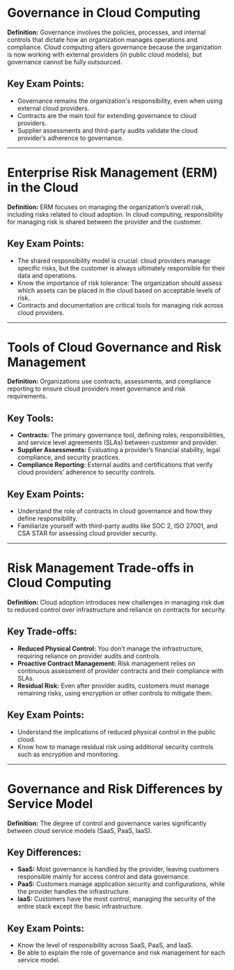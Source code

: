# Governance in Cloud Computing

**Definition:** Governance involves the policies, processes, and internal controls that dictate how an organization manages operations and compliance. Cloud computing alters governance because the organization is now working with external providers (in public cloud models), but governance cannot be fully outsourced.

## Key Exam Points:
- Governance remains the organization's responsibility, even when using external cloud providers.
- Contracts are the main tool for extending governance to cloud providers.
- Supplier assessments and third-party audits validate the cloud provider’s adherence to governance.

---

# Enterprise Risk Management (ERM) in the Cloud

**Definition:** ERM focuses on managing the organization’s overall risk, including risks related to cloud adoption. In cloud computing, responsibility for managing risk is shared between the provider and the customer.

## Key Exam Points:
- The shared responsibility model is crucial: cloud providers manage specific risks, but the customer is always ultimately responsible for their data and operations.
- Know the importance of risk tolerance: The organization should assess which assets can be placed in the cloud based on acceptable levels of risk.
- Contracts and documentation are critical tools for managing risk across cloud providers.

---

# Tools of Cloud Governance and Risk Management

**Definition:** Organizations use contracts, assessments, and compliance reporting to ensure cloud providers meet governance and risk requirements.

## Key Tools:
- **Contracts:** The primary governance tool, defining roles, responsibilities, and service level agreements (SLAs) between customer and provider.
- **Supplier Assessments:** Evaluating a provider’s financial stability, legal compliance, and security practices.
- **Compliance Reporting:** External audits and certifications that verify cloud providers’ adherence to security controls.

## Key Exam Points:
- Understand the role of contracts in cloud governance and how they define responsibility.
- Familiarize yourself with third-party audits like SOC 2, ISO 27001, and CSA STAR for assessing cloud provider security.

---

# Risk Management Trade-offs in Cloud Computing

**Definition:** Cloud adoption introduces new challenges in managing risk due to reduced control over infrastructure and reliance on contracts for security.

## Key Trade-offs:
- **Reduced Physical Control:** You don’t manage the infrastructure, requiring reliance on provider audits and controls.
- **Proactive Contract Management:** Risk management relies on continuous assessment of provider contracts and their compliance with SLAs.
- **Residual Risk:** Even after provider audits, customers must manage remaining risks, using encryption or other controls to mitigate them.

## Key Exam Points:
- Understand the implications of reduced physical control in the public cloud.
- Know how to manage residual risk using additional security controls such as encryption and monitoring.

---

# Governance and Risk Differences by Service Model

**Definition:** The degree of control and governance varies significantly between cloud service models (SaaS, PaaS, IaaS).

## Key Differences:
- **SaaS:** Most governance is handled by the provider, leaving customers responsible mainly for access control and data governance.
- **PaaS:** Customers manage application security and configurations, while the provider handles the infrastructure.
- **IaaS:** Customers have the most control, managing the security of the entire stack except the basic infrastructure.

## Key Exam Points:
- Know the level of responsibility across SaaS, PaaS, and IaaS.
- Be able to explain the role of governance and risk management for each service model.
